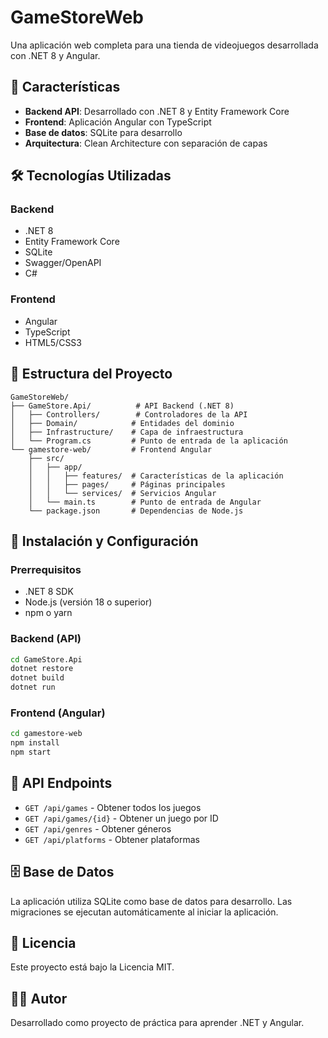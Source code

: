 # GameStoreWeb

Una aplicación web completa para una tienda de videojuegos desarrollada con .NET 8 y Angular.

## 🚀 Características

- **Backend API**: Desarrollado con .NET 8 y Entity Framework Core
- **Frontend**: Aplicación Angular con TypeScript
- **Base de datos**: SQLite para desarrollo
- **Arquitectura**: Clean Architecture con separación de capas

## 🛠️ Tecnologías Utilizadas

### Backend
- .NET 8
- Entity Framework Core
- SQLite
- Swagger/OpenAPI
- C#

### Frontend
- Angular
- TypeScript
- HTML5/CSS3

## 📁 Estructura del Proyecto

```
GameStoreWeb/
├── GameStore.Api/          # API Backend (.NET 8)
│   ├── Controllers/        # Controladores de la API
│   ├── Domain/            # Entidades del dominio
│   ├── Infrastructure/    # Capa de infraestructura
│   └── Program.cs         # Punto de entrada de la aplicación
└── gamestore-web/         # Frontend Angular
    ├── src/
    │   ├── app/
    │   │   ├── features/  # Características de la aplicación
    │   │   ├── pages/     # Páginas principales
    │   │   └── services/  # Servicios Angular
    │   └── main.ts        # Punto de entrada de Angular
    └── package.json       # Dependencias de Node.js
```

## 🚀 Instalación y Configuración

### Prerrequisitos
- .NET 8 SDK
- Node.js (versión 18 o superior)
- npm o yarn

### Backend (API)
```bash
cd GameStore.Api
dotnet restore
dotnet build
dotnet run
```

### Frontend (Angular)
```bash
cd gamestore-web
npm install
npm start
```

## 📝 API Endpoints

- `GET /api/games` - Obtener todos los juegos
- `GET /api/games/{id}` - Obtener un juego por ID
- `GET /api/genres` - Obtener géneros
- `GET /api/platforms` - Obtener plataformas

## 🗄️ Base de Datos

La aplicación utiliza SQLite como base de datos para desarrollo. Las migraciones se ejecutan automáticamente al iniciar la aplicación.

## 📄 Licencia

Este proyecto está bajo la Licencia MIT.

## 👨‍💻 Autor

Desarrollado como proyecto de práctica para aprender .NET y Angular.
